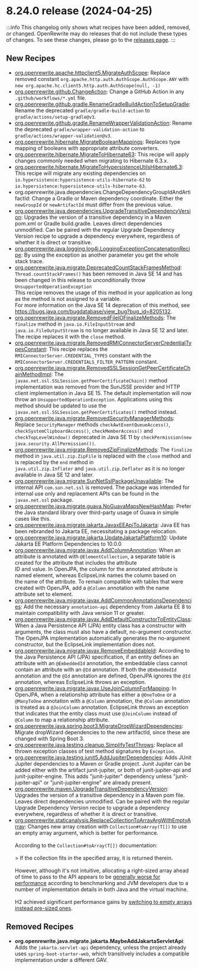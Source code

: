 # 8.24.0 release (2024-04-25)

:::info
This changelog only shows what recipes have been added, removed, or changed. OpenRewrite may do releases that do not include these types of changes. To see these changes, please go to the [releases page](https://github.com/openrewrite/rewrite/releases).
:::

## New Recipes

* [org.openrewrite.apache.httpclient5.MigrateAuthScope](../recipes/apache/httpclient5/migrateauthscope): Replace removed constant `org.apache.http.auth.AuthScope.AuthScope.ANY` with `new org.apache.hc.client5.http.auth.AuthScope(null, -1)` 
* [org.openrewrite.github.ChangeAction](../recipes/github/changeaction): Change a GitHub Action in any `.github/workflows/*.yml` file. 
* [org.openrewrite.github.gradle.RenameGradleBuildActionToSetupGradle](../recipes/github/gradle/renamegradlebuildactiontosetupgradle): Rename the deprecated `gradle/gradle-build-action` to `gradle/actions/setup-gradle@v3`. 
* [org.openrewrite.github.gradle.RenameWrapperValidationAction](../recipes/github/gradle/renamewrappervalidationaction): Rename the deprecated `gradle/wrapper-validation-action` to `gradle/actions/wrapper-validation@v3`. 
* [org.openrewrite.hibernate.MigrateBooleanMappings](../recipes/hibernate/migratebooleanmappings): Replaces type mapping of booleans with appropriate attribute converters. 
* [org.openrewrite.hibernate.MigrateToHibernate63](../recipes/hibernate/migratetohibernate63): This recipe will apply changes commonly needed when migrating to Hibernate 6.3.x. 
* [org.openrewrite.hibernate.MigrateToHypersistenceUtilsHibernate6.3](../recipes/hibernate/migratetohypersistenceutilshibernate6/3): This recipe will migrate any existing dependencies on `io.hypersistence:hypersistence-utils-hibernate-62` to `io.hypersistence:hypersistence-utils-hibernate-63`. 
* org.openrewrite.java.dependencies.ChangeDependencyGroupIdAndArtifactId: Change a Gradle or Maven dependency coordinate. Either the `newGroupId` or `newArtifactId` must differ from the previous value. 
* [org.openrewrite.java.dependencies.UpgradeTransitiveDependencyVersion](../recipes/java/dependencies/upgradetransitivedependencyversion): Upgrades the version of a transitive dependency in a Maven pom.xml or Gradle build.gradle. Leaves direct dependencies unmodified. Can be paired with the regular Upgrade Dependency Version recipe to upgrade a dependency everywhere, regardless of whether it is direct or transitive. 
* [org.openrewrite.java.logging.log4j.LoggingExceptionConcatenationRecipe](../recipes/java/logging/log4j/loggingexceptionconcatenationrecipe): By using the exception as another parameter you get the whole stack trace. 
* [org.openrewrite.java.migrate.DeprecatedCountStackFramesMethod](../recipes/java/migrate/deprecatedcountstackframesmethod): `Thread.countStackFrames()` has been removed in Java SE 14 and has been changed in this release to unconditionally throw `UnsupportedOperationException`<br /> This recipe removes the usage of this method in your application as long as the method is not assigned to a variable.<br /> For more information on the Java SE 14 deprecation of this method, see https://bugs.java.com/bugdatabase/view_bug?bug_id=8205132. 
* [org.openrewrite.java.migrate.RemovedFileIOFinalizeMethods](../recipes/java/migrate/removedfileiofinalizemethods): The `finalize` method in `java.io.FileInputStream` and `java.io.FileOutputStream` is no longer available in Java SE 12 and later. The recipe replaces it with the `close` method. 
* [org.openrewrite.java.migrate.RemovedRMIConnectorServerCredentialTypesConstant](../recipes/java/migrate/removedrmiconnectorservercredentialtypesconstant): This recipe replaces the `RMIConnectorServer.CREDENTIAL_TYPES` constant with the `RMIConnectorServer.CREDENTIALS_FILTER_PATTERN` constant. 
* [org.openrewrite.java.migrate.RemovedSSLSessionGetPeerCertificateChainMethodImpl](../recipes/java/migrate/removedsslsessiongetpeercertificatechainmethodimpl): The `javax.net.ssl.SSLSession.getPeerCertificateChain()` method implementation was removed from the SunJSSE provider and HTTP client implementation in Java SE 15.  The default implementation will now throw an `UnsupportedOperationException`.  Applications using this method should be updated to use the `javax.net.ssl.SSLSession.getPeerCertificates()` method instead. 
* [org.openrewrite.java.migrate.RemovedSecurityManagerMethods](../recipes/java/migrate/removedsecuritymanagermethods): Replace `SecurityManager` methods `checkAwtEventQueueAccess()`, `checkSystemClipboardAccess()`, `checkMemberAccess()` and `checkTopLevelWindow()` deprecated in Java SE 11 by `checkPermission(new java.security.AllPermission())`. 
* [org.openrewrite.java.migrate.RemovedZipFinalizeMethods](../recipes/java/migrate/removedzipfinalizemethods): The `finalize` method in `java.util.zip.ZipFile` is replaced with the `close` method and is replaced by the `end` method in <br /> `java.util.zip.Inflater` and `java.util.zip.Deflater` as it is no longer available in Java SE 12 and later. 
* [org.openrewrite.java.migrate.SunNetSslPackageUnavailable](../recipes/java/migrate/sunnetsslpackageunavailable): The internal API `com.sun.net.ssl` is removed. The package was intended for internal use only and replacement APIs can be found in the `javax.net.ssl` package. 
* [org.openrewrite.java.migrate.guava.NoGuavaMapsNewHashMap](../recipes/java/migrate/guava/noguavamapsnewhashmap): Prefer the Java standard library over third-party usage of Guava in simple cases like this. 
* [org.openrewrite.java.migrate.jakarta.JavaxEEApiToJakarta](../recipes/java/migrate/jakarta/javaxeeapitojakarta): Java EE has been rebranded to Jakarta EE, necessitating a package relocation. 
* [org.openrewrite.java.migrate.jakarta.UpdateJakartaPlatform10](../recipes/java/migrate/jakarta/updatejakartaplatform10): Update Jakarta EE Platform Dependencies to 10.0.0 
* [org.openrewrite.java.migrate.javax.AddColumnAnnotation](../recipes/java/migrate/javax/addcolumnannotation): When an attribute is annotated with `@ElementCollection`, a separate table is created for the attribute that includes the attribute <br />ID and value. In OpenJPA, the column for the annotated attribute is named element, whereas EclipseLink names the column based on <br />the name of the attribute. To remain compatible with tables that were created with OpenJPA, add a `@Column` annotation with the name <br />attribute set to element. 
* [org.openrewrite.java.migrate.javax.AddCommonAnnotationsDependencies](../recipes/java/migrate/javax/addcommonannotationsdependencies): Add the necessary `annotation-api` dependency from Jakarta EE 8 to maintain compatibility with Java version 11 or greater. 
* [org.openrewrite.java.migrate.javax.AddDefaultConstructorToEntityClass](../recipes/java/migrate/javax/adddefaultconstructortoentityclass): When a Java Persistence API (JPA) entity class has a constructor with arguments, the class must also have a default, no-argument constructor. The OpenJPA implementation automatically generates the no-argument constructor, but the EclipseLink implementation does not. 
* [org.openrewrite.java.migrate.javax.RemoveEmbeddableId](../recipes/java/migrate/javax/removeembeddableid): According to the Java Persistence API (JPA) specification, if an entity defines an attribute with an `@EmbeddedId` annotation, the embeddable class cannot contain an attribute with an `@Id` annotation. If both the `@EmbeddedId` annotation and the `@Id` annotation are defined, OpenJPA ignores the `@Id` annotation, whereas EclipseLink throws an exception. 
* [org.openrewrite.java.migrate.javax.UseJoinColumnForMapping](../recipes/java/migrate/javax/usejoincolumnformapping): In OpenJPA, when a relationship attribute has either a `@OneToOne` or a `@ManyToOne` annotation with a `@Column` annotation, the `@Column` annotation is treated as a `@JoinColumn` annotation. EclipseLink throws an exception that indicates that the entity class must use `@JoinColumn` instead of `@Column` to map a relationship attribute. 
* [org.openrewrite.java.spring.boot3.MigrateDropWizardDependencies](../recipes/java/spring/boot3/migratedropwizarddependencies): Migrate dropWizard dependencies to the new artifactId, since these are changed with Spring Boot 3. 
* [org.openrewrite.java.testing.cleanup.SimplifyTestThrows](../recipes/java/testing/cleanup/simplifytestthrows): Replace all thrown exception classes of test method signatures by `Exception`. 
* [org.openrewrite.java.testing.junit5.AddJupiterDependencies](../recipes/java/testing/junit5/addjupiterdependencies): Adds JUnit Jupiter dependencies to a Maven or Gradle project. Junit Jupiter can be added either with the artifact junit-jupiter, or both of junit-jupiter-api and junit-jupiter-engine. This adds "junit-jupiter" dependency unless "junit-jupiter-api" or "junit-jupiter-engine" are already present. 
* [org.openrewrite.maven.UpgradeTransitiveDependencyVersion](../recipes/maven/upgradetransitivedependencyversion): Upgrades the version of a transitive dependency in a Maven pom file. Leaves direct dependencies unmodified. Can be paired with the regular Upgrade Dependency Version recipe to upgrade a dependency everywhere, regardless of whether it is direct or transitive. 
* [org.openrewrite.staticanalysis.ReplaceCollectionToArrayArgWithEmptyArray](../recipes/staticanalysis/replacecollectiontoarrayargwithemptyarray): Changes new array creation with `Collection#toArray(T[])` to use an empty array argument, which is better for performance.<br /><br />According to the `Collection#toArray(T[])` documentation:<br /><br />> If the collection fits in the specified array, it is returned therein.<br /><br />However, although it's not intuitive, allocating a right-sized array ahead of time to pass to the API appears to be [generally worse for performance](https://shipilev.net/blog/2016/arrays-wisdom-ancients/#_conclusion) according to benchmarking and JVM developers due to a number of implementation details in both Java and the virtual machine.<br /><br />H2 achieved significant performance gains by [switching to empty arrays instead pre-sized ones](https://github.com/h2database/h2database/issues/311). 

## Removed Recipes

* **org.openrewrite.java.migrate.jakarta.MaybeAddJakartaServletApi**: Adds the `jakarta.servlet-api` dependency, unless the project already uses `spring-boot-starter-web`, which transitively includes a compatible implementation under a different GAV. 


